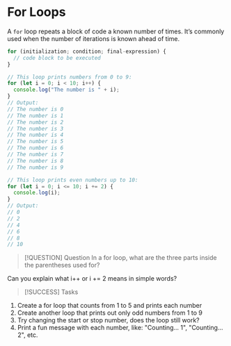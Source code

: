 # For Loops

A `for` loop repeats a block of code a known number of times. It’s commonly used when the number of iterations is known ahead of time.

```js
for (initialization; condition; final-expression) {
  // code block to be executed
}

// This loop prints numbers from 0 to 9:
for (let i = 0; i < 10; i++) {
  console.log("The number is " + i);
}
// Output:
// The number is 0
// The number is 1
// The number is 2
// The number is 3
// The number is 4
// The number is 5
// The number is 6
// The number is 7
// The number is 8
// The number is 9

// This loop prints even numbers up to 10:
for (let i = 0; i <= 10; i += 2) {
  console.log(i);
}
// Output:
// 0
// 2
// 4
// 6
// 8
// 10
```
> [!QUESTION] Question
In a for loop, what are the three parts inside the parentheses used for?

Can you explain what i++ or i += 2 means in simple words?

> [!SUCCESS] Tasks
1. Create a for loop that counts from 1 to 5 and prints each number
2. Create another loop that prints out only odd numbers from 1 to 9
3. Try changing the start or stop number, does the loop still work?
4. Print a fun message with each number, like: "Counting... 1", "Counting... 2", etc.